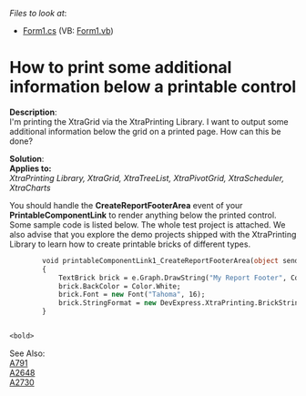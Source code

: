 <!-- default file list -->
*Files to look at*:

* [Form1.cs](./CS/E591/Form1.cs) (VB: [Form1.vb](./VB/E591/Form1.vb))
<!-- default file list end -->
# How to print some additional information below a printable control


<p><strong>Description</strong>:<br />
I'm printing the XtraGrid via the XtraPrinting Library.  I want to output some additional information below the grid on a printed page.  How can this be done?</p><p><strong>Solution</strong>:<br />
<strong>Applies to:</strong><br />
<i>XtraPrinting Library, XtraGrid, XtraTreeList, XtraPivotGrid, XtraScheduler, XtraCharts</i></p><p>You should handle the <strong>CreateReportFooterArea</strong> event of your <strong>PrintableComponentLink</strong> to render anything below the printed control.  Some sample code is listed below.  The whole test project is attached.  We also advise that you explore the demo projects shipped with the XtraPrinting Library to learn how to create printable bricks of different types.<br />
</p>

```vb
        void printableComponentLink1_CreateReportFooterArea(object sender, CreateAreaEventArgs e)
        {
            TextBrick brick = e.Graph.DrawString("My Report Footer", Color.Navy, new RectangleF(0, 10, 400, 40), BorderSide.None);
            brick.BackColor = Color.White;
            brick.Font = new Font("Tahoma", 16);
            brick.StringFormat = new DevExpress.XtraPrinting.BrickStringFormat(StringAlignment.Center);            
        }


<bold>
```

<p>See Also:</bold><br />
<a href="https://www.devexpress.com/Support/Center/p/A791">A791</a><br />
<a href="https://www.devexpress.com/Support/Center/p/A2648">A2648</a><br />
<a href="https://www.devexpress.com/Support/Center/p/A2730">A2730</a></p>

<br/>


